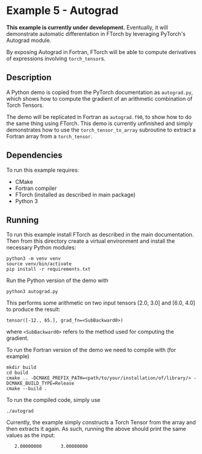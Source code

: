 # Example 5 - Autograd

**This example is currently under development.** Eventually, it will demonstrate
automatic differentation in FTorch by leveraging PyTorch's Autograd module.

By exposing Autograd in Fortran, FTorch will be able to compute derivatives of
expressions involving `torch_tensor`s.

## Description

A Python demo is copied from the PyTorch documentation as `autograd.py`, which
shows how to compute the gradient of an arithmetic combination of Torch Tensors.

The demo will be replicated in Fortran as `autograd.f90`, to show how to do the
same thing using FTorch. This demo is currently unfinished and simply
demonstrates how to use the `torch_tensor_to_array` subroutine to extract a
Fortran array from a `torch_tensor`.

## Dependencies

To run this example requires:

- CMake
- Fortran compiler
- FTorch (installed as described in main package)
- Python 3

## Running

To run this example install FTorch as described in the main documentation.
Then from this directory create a virtual environment and install the necessary
Python modules:
```
python3 -m venv venv
source venv/bin/activate
pip install -r requirements.txt
```

Run the Python version of the demo with
```
python3 autograd.py
```
This performs some arithmetic on two input tensors [2.0, 3.0] and [6.0, 4.0] to
produce the result:
```
tensor([-12., 65.], grad_fn=<SubBackward0>)
```
where `<SubBackward0>` refers to the method used for computing the gradient.


To run the Fortran version of the demo we need to compile with (for example)
```
mkdir build
cd build
cmake .. -DCMAKE_PREFIX_PATH=<path/to/your/installation/of/library/> -DCMAKE_BUILD_TYPE=Release
cmake --build .
```

To run the compiled code, simply use
```
./autograd
```
Currently, the example simply constructs a Torch Tensor from the array and then
extracts it again. As such, running the above should print the same values as
the input:
```
   2.00000000       3.00000000
```
